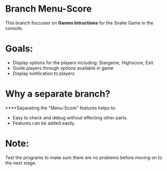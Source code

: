 # Branch Menu-Score

This branch foccuses on **Games Intructions** for the Snake Game in the console.

# Goals:
- Display options for the players including: Stargame, Highscore, Exit
- Guide players through options available in game
- Display notification to players

# Why a separate branch? 
****Separating the "Menu-Score" features helps to:
- Easy to check and debug  without effecting other parts.
- Features can be added easily.

# Note:
  Test the programs to make sure there are no problems before moving on to the next stage.
